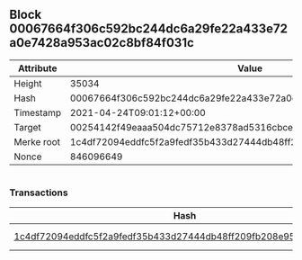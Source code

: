 ## Block 00067664f306c592bc244dc6a29fe22a433e72a0e7428a953ac02c8bf84f031c

Attribute | Value
--- | ---
Height | 35034
Hash | 00067664f306c592bc244dc6a29fe22a433e72a0e7428a953ac02c8bf84f031c
Timestamp | 2021-04-24T09:01:12+00:00
Target | 00254142f49eaaa504dc75712e8378ad5316cbcead634704b3734b6271167cc4
Merke root | 1c4df72094eddfc5f2a9fedf35b433d27444db48ff209fb208e95302b9f752c6
Nonce | 846096649

```

```

### Transactions

Hash | Amount
--- | ---
[1c4df72094eddfc5f2a9fedf35b433d27444db48ff209fb208e95302b9f752c6](1c4df72094eddfc5f2a9fedf35b433d27444db48ff209fb208e95302b9f752c6.md) | 10.00000000 SKEPTI 
